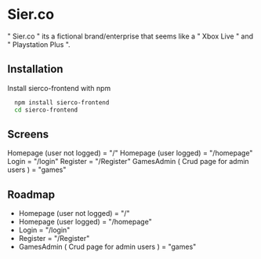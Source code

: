 
# Sier.co

" Sier.co " its a fictional brand/enterprise that seems like a " Xbox Live " and " Playstation Plus ".



## Installation

Install sierco-frontend with npm

```bash
  npm install sierco-frontend
  cd sierco-frontend
```
    
## Screens

Homepage (user not logged) = "/"
Homepage (user logged) = "/homepage"
Login = "/login"
Register = "/Register"
GamesAdmin ( Crud page for admin users ) = "games"


## Roadmap

- Homepage (user not logged) = "/"
- Homepage (user logged) = "/homepage"
- Login = "/login"
- Register = "/Register"
- GamesAdmin ( Crud page for admin users ) = "games"

